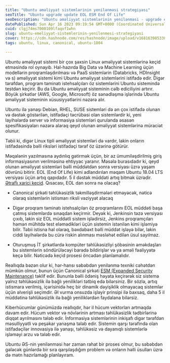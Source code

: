 ```yaml
---
title: "Ubuntu əməliyyat sistemlərinin yenilənməsi strategiyası"
seoTitle: "Ubuntu upgrade update EOL ESM End Of Life"
seoDescription: "Ubuntu əməliyyat sistemlərinin yenilənməsi - upgrade edilməsi"
datePublished: Sun Apr 16 2023 09:19:54 GMT+0000 (Coordinated Universal Time)
cuid: clgj74ms7000109lfaqvf1whn
slug: ubuntu-emeliyyat-sistemlerinin-yenilenmesi-strategiyasi
cover: https://cdn.hashnode.com/res/hashnode/image/upload/v1681639853386/16c78081-45bc-4c70-8fa5-f828ed427ebe.webp
tags: ubuntu, linux, canonical, ubuntu-1804

---
```


Ubuntu əməliyyat sistemi bir çox şəxsin Linux əməliyyat sistemlərinə keçid etməsində rol oynayıb. Hal-hazırda Big Data və Machine Learning üçün modellərin proqramlaşdırılması və PaaS sistemlərin (Databricks, HDInsight və s) əməliyyat sistemi kimi Ubuntu əməliyyat sistemlərini istifadə edir. Digər tərəfdən, program təminatı istehsalçıları öz sistemlərini Ubuntu sistemində testdən keçirir. Bu da Ubuntu əməliyyat sisteminin cəlb ediciliyini artırır.  
Böyük şirkətlər (AWS, Google, Microsoft) öz sənədləşmə işlərində Ubuntu əməliyyat sisteminin xüsusiyyətlərini nəzərə alır.

Ubuntu ilə yanaşı Debian, RHEL, SUSE sistemləri də ən çox istifadə olunan və dəstək göstərilən, istifadəçi təcrübəsi olan sistemlərdir ki, yeni layihələrdə server və informasiya sistemləri qurulanda əsasən spesifikasiyaları nəzərə alaraq qeyd olunan əməliyyat sistemlərinə müraciət olunur.

Təbii ki, digər Linux tipli əməliyyat sistemləri də vardır, lakin onların istifadəsində bəlli riksləri istifadəçi tərəf öz üzərinə götürür.

Məqalənin yazılmasına aydınlıq gətirmək üçün, bir az ümumiləşdirilmiş giriş informasiyasının verilməsinə ehtiyyac yaranır. Məsələ burasıdadır ki, qeyd olunan əməliyyat sistemləri bəlli müddətdən sonra versiyası üzrə yaşam dövrünü bitirir. EOL (End Of Life) kimi adlandırılan məqam Ubuntu 18.04 LTS versiyası üçün artıq qapıdadır. 5 il dəstək müddəti artıq bitmək üzrədir. [Ətraflı xarici keçid](https://ubuntu.com/blog/ubuntu-18-04-eol-for-devices). Qısacası, EOL dan sonra nə olacaq?

* Canonical şirkəti təhlükəsizlik təkmilləşdirmələri etməyəcək, nəticə olaraq sistemlərin istismarı riksli vəziyyət alacaq
    
* Digər proqram təminatı istehsalçıları öz proqramlarını EOL müddəti başa çatmış sistemlərdə sınaqdan keçirmir. Deyək ki, Jenkinsin təzə versiyası çıxıb, lakin siz EOL müddətli sistem işlədirsiz, Jenkins proqramçıları həmən mühitdə test eləmədikləri üçün sistemin istənilən kimi işləmiyə bilir. Təbii istisna hal olaraq, bəxdəbəxt bəlli müddət işləyə bilər, lakin ciddi layihələrdə bu cürə riskin alınması məsləhət edilən üsul sayılmaz.
    
* Oturuşmuş İT şirkətlərdə kompüter təhlükəsizliyi şöbəsinin əməkdaşları bu sistemlərin söndürüləcəyi barədə bildirişlər və ya əməli fəaliyyətə keçə bilir. Nəticədə keçid prosesi öncədən planlamalıdır.
    

Reallıqda bəzən olur ki, hər-hansı səbəbdən yenilənmə texniki cəhətdən mümkün olmur, bunun üçün Canonical şirkəti [ESM (Expanded Security Maintenance)](https://ubuntu.com/security/esm) təklif edir. Bununla bəlli ödəniş həyata keçirərək siz sistemə yalnız təhlükəsizlik ilə bağlı yenilikləri tətbiq edə bilərsiniz. Bir sözlə, artıq istismara verilmiş, içərisinidə heç bir dinamik dəyişiklik olmayacaq sistemlər üçün əlverişli seçimdir. Əl vurma onsuzda işləyir prinsipi ilə baxsaq, daha 5 il müddətinə təhlükəsizlik ilə bağlı yeniliklərdən faydalana bilərsiz.  
  
Kiberhücumlar günümüzdə reallıqdır, hər il hücum vektorları artmaqda davam edir. Hücum vektor və növlərinin artması təhlükəsizlik tədbirlərinə diqqət ayrılmasını tələb edir. İnformasiya sistemlərinin inkişafı digər tərəfdən məsulliyyətli və peşəkar yanaşma tələb edir. Sistemin qarşı tərəfində olan istifadəçilər innovasiya ilə yanaşı, təhlükəsiz və dayanıqlı sistemlərlə işləməyi arzu və tələb edir.  
  
Ubuntu ƏS-nin yenilənməsi hər zaman rahat bir proses olmur, bu səbəbdən gələcək günlərdə bir sıra qarşılaşdığım problem və onların həlli üsulları üzrə də mətn hazırlamağı planlayıram.